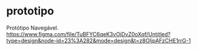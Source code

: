 # prototipo
Protótipo Navegável.
https://www.figma.com/file/TuBFYC6qeK3vOjDvZ0oXqf/Untitled?type=design&node-id=23%3A282&mode=design&t=z8OIjpAFzCHE1rrG-1
